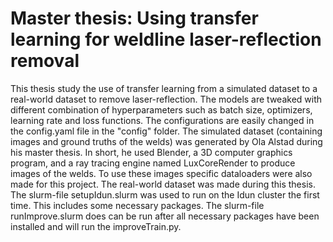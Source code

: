# Master thesis: Using transfer learning for weldline laser-reflection removal

This thesis study the use of transfer learning from a simulated dataset to a real-world dataset to remove laser-reflection. The models are tweaked with different combination of hyperparameters such as batch size, optimizers, learning rate and loss functions. The configurations are easily changed in the config.yaml file in the "config" folder. The simulated dataset (containing images and ground truths of the welds) was generated by Ola Alstad during his master thesis. In short, he used Blender, a 3D computer graphics program, and a ray tracing engine named LuxCoreRender to produce images of the welds. To use these images specific dataloaders were also made for this project. The real-world dataset was made during this thesis. The slurm-file setupIdun.slurm was used to run on the Idun cluster the first time. This includes some necessary packages. The slurm-file runImprove.slurm does can be run after all necessary packages have been installed and will run the improveTrain.py.